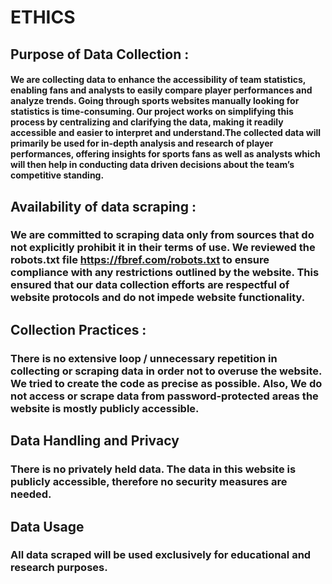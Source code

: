 # ETHICS


## Purpose of Data Collection :


#### We are collecting data to enhance the accessibility of team statistics, enabling fans and analysts to easily compare player performances and analyze trends. Going through sports websites manually looking for statistics is time-consuming. Our project works on simplifying this process by centralizing and clarifying the data, making it readily accessible and easier to interpret and understand.The collected data will primarily be used for in-depth analysis and research of player performances, offering insights for sports fans as well as analysts which will then help in conducting data driven decisions about the team’s competitive standing.


## Availability of data scraping :


###  We are committed to scraping data only from sources that do not explicitly prohibit it in their terms of use. We reviewed the robots.txt file https://fbref.com/robots.txt to ensure compliance with any restrictions outlined by the website. This ensured that our data collection efforts are respectful of website protocols and do not impede website functionality.


## Collection Practices :




### There is no extensive loop / unnecessary repetition in collecting or scraping data in order not to overuse the website. We tried to create the code as precise as possible. Also, We do not access or scrape data from password-protected areas the website is mostly publicly accessible.




## Data Handling and Privacy


### There is no privately held data. The data in this website is publicly accessible, therefore no security measures are needed.


## Data Usage


### All data scraped will be used exclusively for educational and research purposes.
